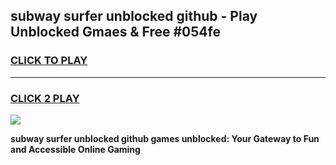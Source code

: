 
## subway surfer unblocked github - Play Unblocked Gmaes & Free #054fe
<h3>
<a href="https://news.freeplayer.one?title=subway_surfer_unblocked_github&ref=26F">CLICK TO PLAY</a></h3>
<hr>

<h3>
<a href="https://news.freeplayer.one?title=subway_surfer_unblocked_github&ref=26F">CLICK 2 PLAY</a>
  
</h3>

<a href="https://news.freeplayer.one?title=subway_surfer_unblocked_github&ref=26F/"><img src="https://clearcache.store/games.png"></a>


**subway surfer unblocked github games unblocked: Your Gateway to Fun and Accessible Online Gaming**
